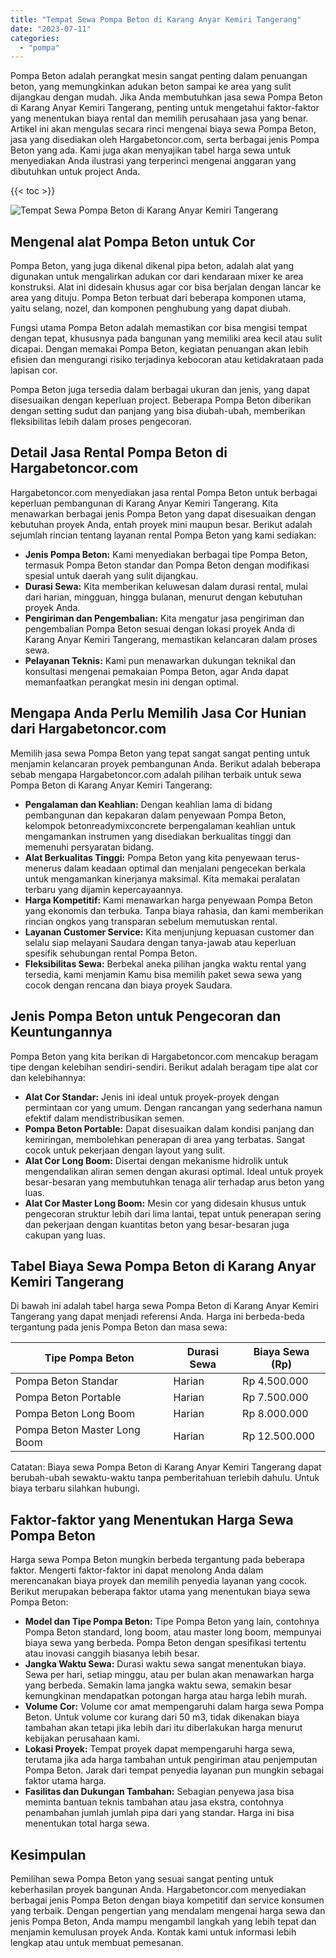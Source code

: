 ```yaml
---
title: "Tempat Sewa Pompa Beton di Karang Anyar Kemiri Tangerang"
date: "2023-07-11"
categories: 
  - "pompa"
---
```




Pompa Beton adalah perangkat mesin sangat penting dalam penuangan beton, yang memungkinkan adukan beton sampai ke area yang sulit dijangkau dengan mudah. Jika Anda membutuhkan jasa sewa Pompa Beton di Karang Anyar Kemiri Tangerang, penting untuk mengetahui faktor-faktor yang menentukan biaya rental dan memilih perusahaan jasa yang benar. Artikel ini akan mengulas secara rinci mengenai biaya sewa Pompa Beton, jasa yang disediakan oleh Hargabetoncor.com, serta berbagai jenis Pompa Beton yang ada. Kami juga akan menyajikan tabel harga sewa untuk menyediakan Anda ilustrasi yang terperinci mengenai anggaran yang dibutuhkan untuk project Anda.

{{< toc >}}

![Tempat Sewa Pompa Beton di Karang Anyar Kemiri Tangerang](https://hargareadymixid.github.io/pompa/concrete-pump%20(13).png)

## Mengenal alat Pompa Beton untuk Cor

Pompa Beton, yang juga dikenal dikenal pipa beton, adalah alat yang digunakan untuk mengalirkan adukan cor dari kendaraan mixer ke area konstruksi. Alat ini didesain khusus agar cor bisa berjalan dengan lancar ke area yang dituju. Pompa Beton terbuat dari beberapa komponen utama, yaitu selang, nozel, dan komponen penghubung yang dapat diubah.

Fungsi utama Pompa Beton adalah memastikan cor bisa mengisi tempat dengan tepat, khususnya pada bangunan yang memiliki area kecil atau sulit dicapai. Dengan memakai Pompa Beton, kegiatan penuangan akan lebih efisien dan mengurangi risiko terjadinya kebocoran atau ketidakrataan pada lapisan cor.

Pompa Beton juga tersedia dalam berbagai ukuran dan jenis, yang dapat disesuaikan dengan keperluan project. Beberapa Pompa Beton diberikan dengan setting sudut dan panjang yang bisa diubah-ubah, memberikan fleksibilitas lebih dalam proses pengecoran.

## Detail Jasa Rental Pompa Beton di Hargabetoncor.com

Hargabetoncor.com menyediakan jasa rental Pompa Beton untuk berbagai keperluan pembangunan di Karang Anyar Kemiri Tangerang. Kita menawarkan berbagai jenis Pompa Beton yang dapat disesuaikan dengan kebutuhan proyek Anda, entah proyek mini maupun besar. Berikut adalah sejumlah rincian tentang layanan rental Pompa Beton yang kami sediakan:

- **Jenis Pompa Beton:** Kami menyediakan berbagai tipe Pompa Beton, termasuk Pompa Beton standar dan Pompa Beton dengan modifikasi spesial untuk daerah yang sulit dijangkau.
- **Durasi Sewa:** Kita memberikan keluwesan dalam durasi rental, mulai dari harian, mingguan, hingga bulanan, menurut dengan kebutuhan proyek Anda.
- **Pengiriman dan Pengembalian:** Kita mengatur jasa pengiriman dan pengembalian Pompa Beton sesuai dengan lokasi proyek Anda di Karang Anyar Kemiri Tangerang, memastikan kelancaran dalam proses sewa.
- **Pelayanan Teknis:** Kami pun menawarkan dukungan teknikal dan konsultasi mengenai pemakaian Pompa Beton, agar Anda dapat memanfaatkan perangkat mesin ini dengan optimal.

## Mengapa Anda Perlu Memilih Jasa Cor Hunian dari Hargabetoncor.com

Memilih jasa sewa Pompa Beton yang tepat sangat sangat penting untuk menjamin kelancaran proyek pembangunan Anda. Berikut adalah beberapa sebab mengapa Hargabetoncor.com adalah pilihan terbaik untuk sewa Pompa Beton di Karang Anyar Kemiri Tangerang:

- **Pengalaman dan Keahlian:** Dengan keahlian lama di bidang pembangunan dan kepakaran dalam penyewaan Pompa Beton, kelompok betonreadymixconcrete berpengalaman keahlian untuk mengamankan instrumen yang disediakan berkualitas tinggi dan memenuhi persyaratan bidang.
- **Alat Berkualitas Tinggi:** Pompa Beton yang kita penyewaan terus-menerus dalam keadaan optimal dan menjalani pengecekan berkala untuk mengamankan kinerjanya maksimal. Kita memakai peralatan terbaru yang dijamin kepercayaannya.
- **Harga Kompetitif:** Kami menawarkan harga penyewaan Pompa Beton yang ekonomis dan terbuka. Tanpa biaya rahasia, dan kami memberikan rincian ongkos yang transparan sebelum memutuskan rental.
- **Layanan Customer Service:** Kita menjunjung kepuasan customer dan selalu siap melayani Saudara dengan tanya-jawab atau keperluan spesifik sehubungan rental Pompa Beton.
- **Fleksibilitas Sewa:** Berbekal aneka pilihan jangka waktu rental yang tersedia, kami menjamin Kamu bisa memilih paket sewa sewa yang cocok dengan rencana dan biaya proyek Saudara.

## Jenis Pompa Beton untuk Pengecoran dan Keuntungannya

Pompa Beton yang kita berikan di Hargabetoncor.com mencakup beragam tipe dengan kelebihan sendiri-sendiri. Berikut adalah beragam tipe alat cor dan kelebihannya:

- **Alat Cor Standar:** Jenis ini ideal untuk proyek-proyek dengan permintaan cor yang umum. Dengan rancangan yang sederhana namun efektif dalam mendistribusikan semen.
- **Pompa Beton Portable:** Dapat disesuaikan dalam kondisi panjang dan kemiringan, membolehkan penerapan di area yang terbatas. Sangat cocok untuk pekerjaan dengan layout yang sulit.
- **Alat Cor Long Boom:** Disertai dengan mekanisme hidrolik untuk mengendalikan aliran semen dengan akurasi optimal. Ideal untuk proyek besar-besaran yang membutuhkan tenaga alir terhadap arus beton yang luas.
- **Alat Cor Master Long Boom:** Mesin cor yang didesain khusus untuk pengecoran struktur lebih dari lima lantai, tepat untuk penerapan sering dan pekerjaan dengan kuantitas beton yang besar-besaran juga cakupan yang luas.

## Tabel Biaya Sewa Pompa Beton di Karang Anyar Kemiri Tangerang

Di bawah ini adalah tabel harga sewa Pompa Beton di Karang Anyar Kemiri Tangerang yang dapat menjadi referensi Anda. Harga ini berbeda-beda tergantung pada jenis Pompa Beton dan masa sewa:

| Tipe Pompa Beton | Durasi Sewa | Biaya Sewa (Rp) |
| --- | --- | --- |
| Pompa Beton Standar | Harian | Rp 4.500.000 |
| Pompa Beton Portable | Harian | Rp 7.500.000 |
| Pompa Beton Long Boom | Harian | Rp 8.000.000 |
| Pompa Beton Master Long Boom | Harian | Rp 12.500.000 |

Catatan: Biaya sewa Pompa Beton di Karang Anyar Kemiri Tangerang dapat berubah-ubah sewaktu-waktu tanpa pemberitahuan terlebih dahulu. Untuk biaya terbaru silahkan hubungi.

## Faktor-faktor yang Menentukan Harga Sewa Pompa Beton

Harga sewa Pompa Beton mungkin berbeda tergantung pada beberapa faktor. Mengerti faktor-faktor ini dapat menolong Anda dalam merencanakan biaya proyek dan memilih penyedia layanan yang cocok. Berikut merupakan beberapa faktor utama yang menentukan biaya sewa Pompa Beton:

- **Model dan Tipe Pompa Beton:** Tipe Pompa Beton yang lain, contohnya Pompa Beton standard, long boom, atau master long boom, mempunyai biaya sewa yang berbeda. Pompa Beton dengan spesifikasi tertentu atau inovasi canggih biasanya lebih besar.
- **Jangka Waktu Sewa:** Durasi waktu sewa sangat menentukan biaya. Sewa per hari, setiap minggu, atau per bulan akan menawarkan harga yang berbeda. Semakin lama jangka waktu sewa, semakin besar kemungkinan mendapatkan potongan harga atau harga lebih murah.
- **Volume Cor:** Volume cor amat mempengaruhi dalam harga sewa Pompa Beton. Untuk volume cor kurang dari 50 m3, tidak dikenakan biaya tambahan akan tetapi jika lebih dari itu diberlakukan harga menurut kebijakan perusahaan kami.
- **Lokasi Proyek:** Tempat proyek dapat mempengaruhi harga sewa, terutama jika ada harga tambahan untuk pengiriman atau penjemputan Pompa Beton. Jarak dari tempat penyedia layanan pun mungkin sebagai faktor utama harga.
- **Fasilitas dan Dukungan Tambahan:** Sebagian penyewa jasa bisa meminta bantuan teknis tambahan atau jasa ekstra, contohnya penambahan jumlah jumlah pipa dari yang standar. Harga ini bisa menentukan total harga sewa.

## Kesimpulan

Pemilihan sewa Pompa Beton yang sesuai sangat penting untuk keberhasilan proyek bangunan Anda. Hargabetoncor.com menyediakan berbagai jenis Pompa Beton dengan biaya kompetitif dan service konsumen yang terbaik. Dengan pengertian yang mendalam mengenai harga sewa dan jenis Pompa Beton, Anda mampu mengambil langkah yang lebih tepat dan menjamin kemulusan proyek Anda. Kontak kami untuk informasi lebih lengkap atau untuk membuat pemesanan.
